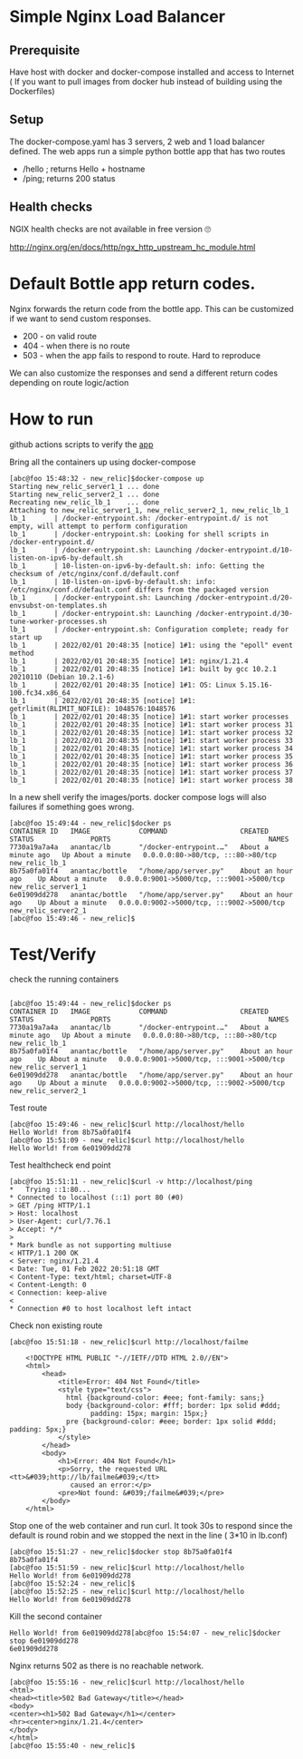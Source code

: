 # Simple Nginx Load Balancer

## Prerequisite
  Have host with docker and docker-compose installed and access to Internet ( If you want to pull images from docker hub instead of building using the Dockerfiles)

## Setup 
The docker-compose.yaml has 3 servers, 2 web and 1 load balancer defined.
The web apps run a simple python bottle app that has two routes
  - /hello ; returns Hello + hostname
  - /ping; returns 200 status


## Health checks
NGIX health checks are not available in free version :roll_eyes:

http://nginx.org/en/docs/http/ngx_http_upstream_hc_module.html


# Default Bottle app return codes. 

  Nginx forwards the return code from the bottle app. This can be customized if we want to send custom responses.
  - 200 - on valid route
  - 404 - when there is no route
  - 503 - when the app fails to respond to route. Hard to reproduce
  
  We can also customize the responses and send a different return codes depending on route logic/action

# How to run

github actions scripts to verify the [ app ]( https://github.com/ac427/lb-test/blob/main/tests.sh#L8#L10)

Bring all the containers up using docker-compose

```
[abc@foo 15:48:32 - new_relic]$docker-compose up
Starting new_relic_server1_1 ... done
Starting new_relic_server2_1 ... done
Recreating new_relic_lb_1    ... done
Attaching to new_relic_server1_1, new_relic_server2_1, new_relic_lb_1
lb_1       | /docker-entrypoint.sh: /docker-entrypoint.d/ is not empty, will attempt to perform configuration
lb_1       | /docker-entrypoint.sh: Looking for shell scripts in /docker-entrypoint.d/
lb_1       | /docker-entrypoint.sh: Launching /docker-entrypoint.d/10-listen-on-ipv6-by-default.sh
lb_1       | 10-listen-on-ipv6-by-default.sh: info: Getting the checksum of /etc/nginx/conf.d/default.conf
lb_1       | 10-listen-on-ipv6-by-default.sh: info: /etc/nginx/conf.d/default.conf differs from the packaged version
lb_1       | /docker-entrypoint.sh: Launching /docker-entrypoint.d/20-envsubst-on-templates.sh
lb_1       | /docker-entrypoint.sh: Launching /docker-entrypoint.d/30-tune-worker-processes.sh
lb_1       | /docker-entrypoint.sh: Configuration complete; ready for start up
lb_1       | 2022/02/01 20:48:35 [notice] 1#1: using the "epoll" event method
lb_1       | 2022/02/01 20:48:35 [notice] 1#1: nginx/1.21.4
lb_1       | 2022/02/01 20:48:35 [notice] 1#1: built by gcc 10.2.1 20210110 (Debian 10.2.1-6) 
lb_1       | 2022/02/01 20:48:35 [notice] 1#1: OS: Linux 5.15.16-100.fc34.x86_64
lb_1       | 2022/02/01 20:48:35 [notice] 1#1: getrlimit(RLIMIT_NOFILE): 1048576:1048576
lb_1       | 2022/02/01 20:48:35 [notice] 1#1: start worker processes
lb_1       | 2022/02/01 20:48:35 [notice] 1#1: start worker process 31
lb_1       | 2022/02/01 20:48:35 [notice] 1#1: start worker process 32
lb_1       | 2022/02/01 20:48:35 [notice] 1#1: start worker process 33
lb_1       | 2022/02/01 20:48:35 [notice] 1#1: start worker process 34
lb_1       | 2022/02/01 20:48:35 [notice] 1#1: start worker process 35
lb_1       | 2022/02/01 20:48:35 [notice] 1#1: start worker process 36
lb_1       | 2022/02/01 20:48:35 [notice] 1#1: start worker process 37
lb_1       | 2022/02/01 20:48:35 [notice] 1#1: start worker process 38
```

In a new shell verify the images/ports. docker compose logs will also failures if something goes wrong.

```
[abc@foo 15:49:44 - new_relic]$docker ps
CONTAINER ID   IMAGE            COMMAND                  CREATED              STATUS              PORTS                                       NAMES
7730a19a7a4a   anantac/lb       "/docker-entrypoint.…"   About a minute ago   Up About a minute   0.0.0.0:80->80/tcp, :::80->80/tcp           new_relic_lb_1
8b75a0fa01f4   anantac/bottle   "/home/app/server.py"    About an hour ago    Up About a minute   0.0.0.0:9001->5000/tcp, :::9001->5000/tcp   new_relic_server1_1
6e01909dd278   anantac/bottle   "/home/app/server.py"    About an hour ago    Up About a minute   0.0.0.0:9002->5000/tcp, :::9002->5000/tcp   new_relic_server2_1
[abc@foo 15:49:46 - new_relic]$
```

# Test/Verify

check the running containers

```

[abc@foo 15:49:44 - new_relic]$docker ps
CONTAINER ID   IMAGE            COMMAND                  CREATED              STATUS              PORTS                                       NAMES
7730a19a7a4a   anantac/lb       "/docker-entrypoint.…"   About a minute ago   Up About a minute   0.0.0.0:80->80/tcp, :::80->80/tcp           new_relic_lb_1
8b75a0fa01f4   anantac/bottle   "/home/app/server.py"    About an hour ago    Up About a minute   0.0.0.0:9001->5000/tcp, :::9001->5000/tcp   new_relic_server1_1
6e01909dd278   anantac/bottle   "/home/app/server.py"    About an hour ago    Up About a minute   0.0.0.0:9002->5000/tcp, :::9002->5000/tcp   new_relic_server2_1

```

Test route

```
[abc@foo 15:49:46 - new_relic]$curl http://localhost/hello
Hello World! from 8b75a0fa01f4
[abc@foo 15:51:09 - new_relic]$curl http://localhost/hello
Hello World! from 6e01909dd278
```
Test healthcheck end point

```
[abc@foo 15:51:11 - new_relic]$curl -v http://localhost/ping
*   Trying ::1:80...
* Connected to localhost (::1) port 80 (#0)
> GET /ping HTTP/1.1
> Host: localhost
> User-Agent: curl/7.76.1
> Accept: */*
> 
* Mark bundle as not supporting multiuse
< HTTP/1.1 200 OK
< Server: nginx/1.21.4
< Date: Tue, 01 Feb 2022 20:51:18 GMT
< Content-Type: text/html; charset=UTF-8
< Content-Length: 0
< Connection: keep-alive
< 
* Connection #0 to host localhost left intact
```

Check non existing route

```
[abc@foo 15:51:18 - new_relic]$curl http://localhost/failme

    <!DOCTYPE HTML PUBLIC "-//IETF//DTD HTML 2.0//EN">
    <html>
        <head>
            <title>Error: 404 Not Found</title>
            <style type="text/css">
              html {background-color: #eee; font-family: sans;}
              body {background-color: #fff; border: 1px solid #ddd;
                    padding: 15px; margin: 15px;}
              pre {background-color: #eee; border: 1px solid #ddd; padding: 5px;}
            </style>
        </head>
        <body>
            <h1>Error: 404 Not Found</h1>
            <p>Sorry, the requested URL <tt>&#039;http://lb/failme&#039;</tt>
               caused an error:</p>
            <pre>Not found: &#039;/failme&#039;</pre>
        </body>
    </html>

```

Stop one of the web container and run curl. 
It took 30s to respond since the default is round robin and we stopped the next in the line ( 3*10 in lb.conf)


```
[abc@foo 15:51:27 - new_relic]$docker stop 8b75a0fa01f4
8b75a0fa01f4
[abc@foo 15:51:59 - new_relic]$curl http://localhost/hello
Hello World! from 6e01909dd278
[abc@foo 15:52:24 - new_relic]$
[abc@foo 15:52:25 - new_relic]$curl http://localhost/hello
Hello World! from 6e01909dd278

```
Kill the second container

```
Hello World! from 6e01909dd278[abc@foo 15:54:07 - new_relic]$docker stop 6e01909dd278
6e01909dd278
```

Nginx returns 502 as there is no reachable network.

```
[abc@foo 15:55:16 - new_relic]$curl http://localhost/hello
<html>
<head><title>502 Bad Gateway</title></head>
<body>
<center><h1>502 Bad Gateway</h1></center>
<hr><center>nginx/1.21.4</center>
</body>
</html>
[abc@foo 15:55:40 - new_relic]$

```
